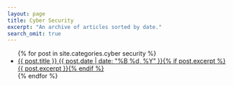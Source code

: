 ```yaml
---
layout: page
title: Cyber Security
excerpt: "An archive of articles sorted by date."
search_omit: true
---
```


<ul class="post-list">
{% for post in site.categories.cyber security %} 
  <li><article><a href="{{ site.url }}{{ post.url }}">{{ post.title }} <span class="entry-date"><time datetime="{{ post.date | date_to_xmlschema }}">{{ post.date | date: "%B %d, %Y" }}</time></span>{% if post.excerpt %} <span class="excerpt">{{ post.excerpt }}</span>{% endif %}</a></article></li>
{% endfor %}
</ul>
